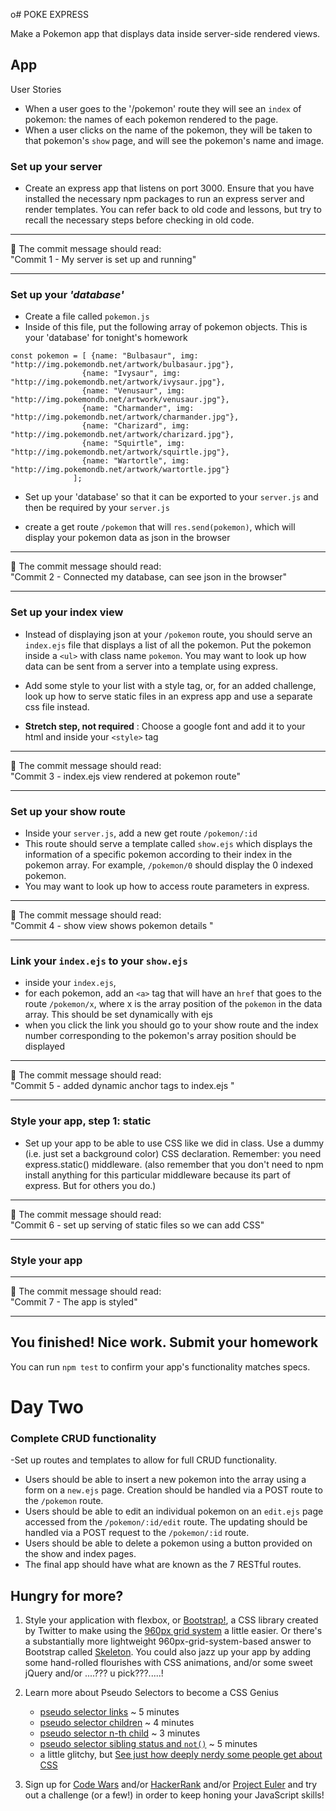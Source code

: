 o# POKE EXPRESS

Make a Pokemon app that displays data inside server-side rendered views.

## App

User Stories
- When a user goes to the '/pokemon' route they will see an `index` of pokemon: the names of each pokemon rendered to the page.
- When a user clicks on the name of the pokemon, they will be taken to that pokemon's `show` page, and will see the pokemon's name and image.


### Set up your server

- Create an express app that listens on port 3000. Ensure that you have installed the necessary npm packages to run an express server and render templates. You can refer back to old code and lessons, but try to recall the necessary steps before checking in old code. 

<hr>
 &#x1F534; The commit message should read: <br>
 "Commit 1 - My server is set up and running"
<hr>


### Set up your _'database'_
- Create a file called `pokemon.js`
- Inside of this file, put the following array of pokemon objects. This is your 'database' for tonight's homework

```
const pokemon = [ {name: "Bulbasaur", img: "http://img.pokemondb.net/artwork/bulbasaur.jpg"},
				{name: "Ivysaur", img: "http://img.pokemondb.net/artwork/ivysaur.jpg"},
				{name: "Venusaur", img: "http://img.pokemondb.net/artwork/venusaur.jpg"},
				{name: "Charmander", img: "http://img.pokemondb.net/artwork/charmander.jpg"},
				{name: "Charizard", img: "http://img.pokemondb.net/artwork/charizard.jpg"},
				{name: "Squirtle", img: "http://img.pokemondb.net/artwork/squirtle.jpg"},
				{name: "Wartortle", img: "http://img.pokemondb.net/artwork/wartortle.jpg"}
			  ];

```
- Set up your 'database' so that it can be exported to your `server.js` and then be required by your `server.js`

- create a get route `/pokemon` that will `res.send(pokemon)`, which will display your pokemon data as json in the browser

<hr>
&#x1F534; The commit message should read: <br>
"Commit 2 - Connected my database, can see json in the browser"
<hr>

### Set up your index view

- Instead of displaying json at your `/pokemon` route, you should serve an `index.ejs` file that displays a list of all the pokemon. Put the pokemon inside a `<ul>` with class name `pokemon`. You may want to look up how data can be sent from a server into a template using express.

- Add some style to your list with a style tag, or, for an added challenge, look up how to serve static files in an express app and use a separate css file instead.
  
- **Stretch step, not required** : Choose a google font and add it to your html and inside your `<style>` tag

<hr>
  &#x1F534; The commit message should read: <br>
  "Commit 3 - index.ejs view rendered at pokemon route"
<hr>

### Set up your show route

- Inside your `server.js`, add a new get route `/pokemon/:id`
- This route should serve a template called `show.ejs` which displays the information of a specific pokemon according to their index in the pokemon array. For example, `/pokemon/0` should display the 0 indexed pokemon.
- You may want to look up how to access route parameters in express.

<hr>
   &#x1F534; The commit message should read: <br>
   "Commit 4 - show view shows pokemon details "
<hr>


### Link your `index.ejs` to your `show.ejs`
 - inside your `index.ejs`,
 - for each pokemon, add an `<a>` tag that will have an `href` that goes to the route `/pokemon/x`, where x is the array position of the `pokemon` in the data array. This should be set dynamically with ejs
 - when you click the link you should go to your show route and the index number corresponding to the pokemon's array position should be displayed

<hr>
   &#x1F534; The commit message should read: <br>
   "Commit 5 - added dynamic anchor tags to index.ejs "
<hr>

### Style your app, step 1: static

 - Set up your app to be able to use CSS like we did in class.  Use a dummy (i.e. just set a background color) CSS declaration.  Remember: you need express.static() middleware. (also remember that you don't need to npm install anything for this particular middleware because its part of express. But for others you do.)

<hr>
&#x1F534; The commit message should read: <br>
  "Commit 6 - set up serving of static files so we can add CSS"
<hr>

### Style your app 

<hr>
&#x1F534; The commit message should read: <br>
  "Commit 7 - The app is styled"
<hr>

## You finished!  Nice work. Submit your homework

You can run `npm test` to confirm your app's functionality matches specs. 

# Day Two

### Complete CRUD functionality

-Set up routes and templates to allow for full CRUD functionality. 
- Users should be able to insert a new pokemon into the array using a form on a `new.ejs` page. Creation should be handled via a POST route to the `/pokemon` route.
- Users should be able to edit an individual pokemon on an `edit.ejs` page accessed from the  `/pokemon/:id/edit` route. The updating should be handled via a POST request to the `/pokemon/:id` route.
- Users should be able to delete a pokemon using a button provided on the show and index pages.
- The final app should have what are known as the 7 RESTful routes. 

## Hungry for more?

1. Style your application with flexbox, or [Bootstrap!](https://getbootstrap.com/docs/4.1/getting-started/introduction/), a CSS library created by Twitter to make using the [960px grid system](https://960.gs/demo.html) a little easier. Or there's a substantially more lightweight 960px-grid-system-based answer to Bootstrap called [Skeleton](http://getskeleton.com/). You could also jazz up your app by adding some hand-rolled flourishes with CSS animations, and/or some sweet jQuery and/or ....??? u pick???.....!

2. Learn more about Pseudo Selectors to become a CSS Genius
    - [pseudo selector links](https://www.youtube.com/watch?v=YMZGPqNDn_s&list=PLdnONIhPScST0Vy4LrIZiYKpFNoxgyH7J&index=17) ~ 5 minutes
    - [pseudo selector children](https://www.youtube.com/watch?v=tMCahu7H-fA&list=PLdnONIhPScST0Vy4LrIZiYKpFNoxgyH7J&index=18) ~ 4 minutes
    - [pseudo selector n-th child](https://www.youtube.com/watch?v=yFmwjX9oGt8&list=PLdnONIhPScST0Vy4LrIZiYKpFNoxgyH7J&index=19) ~ 3 minutes
    - [pseudo selector sibling status and `not()`](https://www.youtube.com/watch?v=XyXUjEP9m-8&list=PLdnONIhPScST0Vy4LrIZiYKpFNoxgyH7J&index=20) ~ 5 minutes
    - a little glitchy, but [See just how deeply nerdy some people get about CSS](https://css-tricks.com/roman-empire-made-pure-css-connect-4-possible/)

3. Sign up for [Code Wars](https://www.codewars.com/) and/or [HackerRank](https://www.hackerrank.com/) and/or [Project Euler](https://projecteuler.net/) and try out a challenge (or a few!) in order to keep honing your JavaScript skills!

